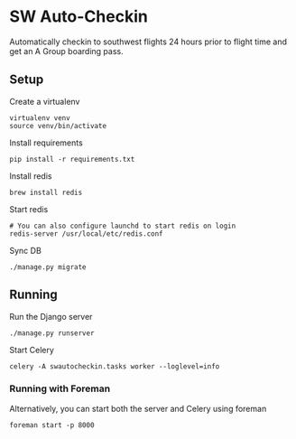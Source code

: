 # SW Auto-Checkin

Automatically checkin to southwest flights 24 hours prior to flight time and get an A Group boarding pass. 

## Setup

Create a virtualenv

    virtualenv venv
    source venv/bin/activate

Install requirements

    pip install -r requirements.txt

Install redis

    brew install redis
    
Start redis

    # You can also configure launchd to start redis on login
    redis-server /usr/local/etc/redis.conf 
    
Sync DB

    ./manage.py migrate 

## Running

Run the Django server

	./manage.py runserver
	
Start Celery

    celery -A swautocheckin.tasks worker --loglevel=info
	
### Running with Foreman

Alternatively, you can start both the server and Celery using foreman

    foreman start -p 8000

